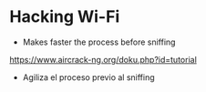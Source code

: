 # Hacking Wi-Fi
- Makes faster the process before sniffing 

https://www.aircrack-ng.org/doku.php?id=tutorial

- Agiliza el proceso previo al sniffing 
